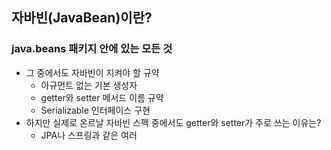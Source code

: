 ## 자바빈(JavaBean)이란?
### java.beans 패키지 안에 있는 모든 것

- 그 중에서도 자바빈이 지켜야 할 규약
  - 아규먼트 없는 기본 생성자
  - getter와 setter 메서드 이름 규약
  - Serializable 인터페이스 구현
- 하지만 실제로 온르날 자바빈 스펙 중에서도 getter와 setter가 주로 쓰는 이유는?
  - JPA나 스프링과 같은 여러

